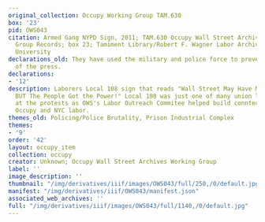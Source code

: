 ```yaml
---
original_collection: Occupy Working Group TAM.630
box: '23'
pid: OWS043
citation: Armed Gang NYPD Sign, 2011; TAM.630 Occupy Wall Street Archives Working
  Group Records; box 23; Tamiment Library/Robert F. Wagner Labor Archives, New York
  University
declarations_old: They have used the military and police force to prevent freedom
  of the press.
declarations:
- '12'
description: Laborers Local 108 sign that reads "Wall Street May Have Money and Influence
  BUT The People Got the Power!" Local 108 was just one of many union locals present
  at the protests as OWS's Labor Outreach Commitee helped build conntections between
  Occupy and NYC labor.
themes_old: Policing/Police Brutality, Prison Industrial Complex
themes:
- '9'
order: '42'
layout: occupy_item
collection: occupy
creator: Unknown; Occupy Wall Street Archives Working Group
label: ''
image_description: ''
thumbnail: "/img/derivatives/iiif/images/OWS043/full/250,/0/default.jpg"
manifest: "/img/derivatives/iiif/OWS043/manifest.json"
associated_web_archives: ''
full: "/img/derivatives/iiif/images/OWS043/full/1140,/0/default.jpg"
---
```

